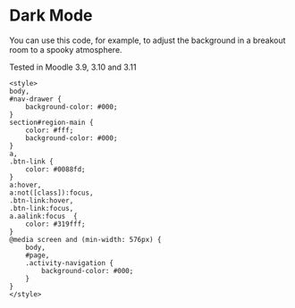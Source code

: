 # Dark Mode
You can use this code, for example, to adjust the background in a breakout room to a spooky atmosphere.

Tested in Moodle 3.9, 3.10 and 3.11

```
<style>
body,
#nav-drawer {
    background-color: #000;
}
section#region-main {
    color: #fff;
    background-color: #000;
}
a,
.btn-link {
    color: #0088fd;
}
a:hover,
a:not([class]):focus,
.btn-link:hover,
.btn-link:focus,
a.aalink:focus  {
    color: #319fff;
}
@media screen and (min-width: 576px) {
    body,
    #page,
    .activity-navigation {
        background-color: #000;
    }
}
</style>
```